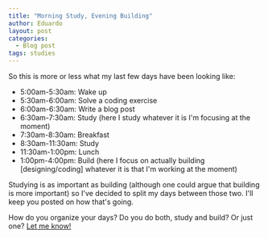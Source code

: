 ```yaml
---
title: "Morning Study, Evening Building"
author: Eduardo
layout: post
categories:
  - Blog post
tags: studies
---
```

So this is more or less what my last few days have been looking like:
- 5:00am-5:30am: Wake up
- 5:30am-6:00am: Solve a coding exercise
- 6:00am-6:30am: Write a blog post
- 6:30am-7:30am: Study (here I study whatever it is I'm focusing at the moment)
- 7:30am-8:30am: Breakfast
- 8:30am-11:30am: Study
- 11:30am-1:00pm: Lunch
- 1:00pm-4:00pm: Build (here I focus on actually building [designing/coding] whatever it is that I'm working at the moment)

Studying is as important as building (although one could argue that building is more important) so I've decided to split my days between those two. I'll keep you posted on how that's going.

How do you organize your days? Do you do both, study and build? Or just one? [Let me know!](https://twitter.com/eltorres720)